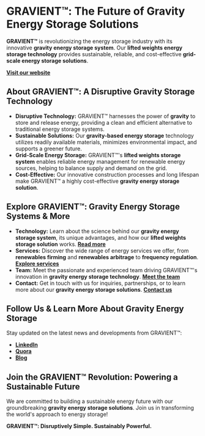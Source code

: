 # GRAVIENT™: The Future of  Gravity Energy Storage Solutions

**GRAVIENT™** is revolutionizing the energy storage industry with its innovative **gravity energy storage system**. Our **lifted weights energy storage technology** provides sustainable, reliable, and cost-effective **grid-scale energy storage solutions**. 

[**Visit our website**](https://gravient.com)

## About GRAVIENT™: A Disruptive Gravity Storage Technology

- **Disruptive Technology:**  GRAVIENT™ harnesses the power of **gravity** to store and release energy, providing a clean and efficient alternative to traditional energy storage systems. 
- **Sustainable Solutions:** Our **gravity-based energy storage** technology utilizes readily available materials, minimizes environmental impact, and supports a greener future.
- **Grid-Scale Energy Storage:** GRAVIENT™'s **lifted weights storage system** enables reliable energy management for renewable energy sources, helping to balance supply and demand on the grid.
- **Cost-Effective:** Our innovative construction processes and long lifespan make GRAVIENT™ a highly cost-effective **gravity energy storage solution**.

## Explore GRAVIENT™: Gravity Energy Storage Systems & More

- **Technology:**  Learn about the science behind our **gravity energy storage system**, its unique advantages, and how our **lifted weights storage solution** works. [**Read more**](https://gravient.com/technology.html)
- **Services:**  Discover the wide range of energy services we offer, from **renewables firming** and **renewables arbitrage** to **frequency regulation**. [**Explore services**](https://gravient.com/technology.html#services)
- **Team:**  Meet the passionate and experienced team driving GRAVIENT™'s innovation in **gravity energy storage technology**. [**Meet the team**](https://gravient.com/team.html)
- **Contact:** Get in touch with us for inquiries, partnerships, or to learn more about our **gravity energy storage solutions**. [**Contact us**](https://gravient.com/contact.html)

## Follow Us & Learn More About Gravity Energy Storage

Stay updated on the latest news and developments from GRAVIENT™:

- [**LinkedIn**](https://www.linkedin.com/company/gravient-tech)
- [**Quora**](https://www.quora.com/profile/Gravient-Solution)
- [**Blog**](https://energystoragesolution.blogspot.com/)

## Join the GRAVIENT™ Revolution: Powering a Sustainable Future

We are committed to building a sustainable energy future with our groundbreaking **gravity energy storage solutions**. Join us in transforming the world's approach to energy storage!

**GRAVIENT™: Disruptively Simple. Sustainably Powerful.**
